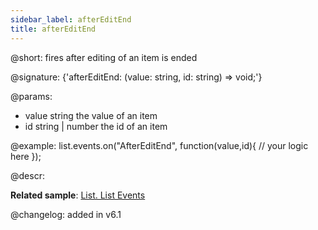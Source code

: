 ```yaml
---
sidebar_label: afterEditEnd
title: afterEditEnd
---          
```


@short: fires after editing of an item is ended

@signature: {'afterEditEnd: (value: string, id: string) => void;'}

@params:
- value		string		the value of an item
- id		string | number		the id of an item

@example:
list.events.on("AfterEditEnd", function(value,id){
	// your logic here
});

@descr:

**Related sample**: [List. List Events	](https://snippet.dhtmlx.com/iwt1yd61)

@changelog: added in v6.1
